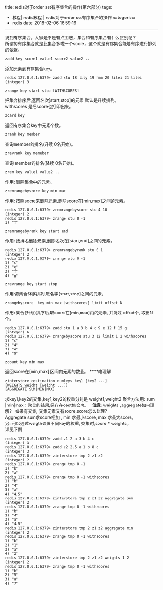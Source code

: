 title: redis对于order set有序集合的操作(第六部分)
tags:
  - 教程| redis教程 | redis对于order set有序集合的操作
categories:
  - redis
date: 2018-02-06 16:59:16
---
说到有序集合，大家是不是有点困惑，集合和有序集合有什么区别呢？  
所谓的有序集合就是比集合多啦一个score，这个就是有序集合能够有序进行排列的依据。
~~~
zadd key score1 value1 score2 value2 ..
~~~
添加元素到有序集合key。
~~~
redis 127.0.0.1:6379> zadd stu 18 lily 19 hmm 20 lilei 21 lilei
(integer) 3
~~~
~~~
zrange key start stop [WITHSCORES]
~~~
把集合排序后,返回名次[start,stop]的元素
默认是升续排列。  
withscores 是把score也打印出来。
~~~
zcard key
~~~
返回有序集合key中元素个数。
~~~
zrank key member
~~~
查询member的排名(升续 0名开始)。
~~~
zrevrank key memeber
~~~
查询 member的排名(降续 0名开始)。
~~~
zrem key value1 value2 ..
~~~
作用: 删除集合中的元素。
~~~
zremrangebyscore key min max
~~~
作用: 按照socre来删除元素,删除score在[min,max]之间的元素。
~~~
redis 127.0.0.1:6379> zremrangebyscore stu 4 10
(integer) 2
redis 127.0.0.1:6379> zrange stu 0 -1
1) "f"
~~~
~~~
zremrangebyrank key start end
~~~
作用: 按排名删除元素,删除名次在[start,end]之间的元素。
~~~
redis 127.0.0.1:6379> zremrangebyrank stu 0 1
(integer) 2
redis 127.0.0.1:6379> zrange stu 0 -1
1) "c"
2) "e"
3) "f"
4) "g"
~~~
~~~
zrevrange key start stop
~~~
作用:把集合降序排列,取名字[start,stop]之间的元素。
~~~
zrangebyscore  key min max [withscores] limit offset N
~~~
作用: 集合(升续)排序后,取score在[min,max]内的元素,
并跳过 offset个, 取出N个。
~~~
redis 127.0.0.1:6379> zadd stu 1 a 3 b 4 c 9 e 12 f 15 g
(integer) 6
redis 127.0.0.1:6379> zrangebyscore stu 3 12 limit 1 2 withscores
1) "c"
2) "4"
3) "e"
4) "9"
~~~
~~~
zcount key min max
~~~
返回score在[min,max] 区间内元素的数量。
****难理解
~~~
zinterstore destination numkeys key1 [key2 ...] 
[WEIGHTS weight [weight ...]] 
[AGGREGATE SUM|MIN|MAX]
~~~
求key1,key2的交集,key1,key2的权重分别是 weight1,weight2
聚合方法用: sum |min|max；聚合的结果,保存在dest集合内。  
**注意**: weights ,aggregate如何理解?  
如果有交集, 交集元素又有socre,score怎么处理?  
Aggregate sum求score相加 , min 求最小score, max 求最大score。  
另: 可以通过weigth设置不同key的权重, 交集时,socre * weights。  
详见下例
~~~
redis 127.0.0.1:6379> zadd z1 2 a 3 b 4 c
(integer) 3
redis 127.0.0.1:6379> zadd z2 2.5 a 1 b 8 d
(integer) 3
redis 127.0.0.1:6379> zinterstore tmp 2 z1 z2
(integer) 2
redis 127.0.0.1:6379> zrange tmp 0 -1
1) "b"
2) "a"
redis 127.0.0.1:6379> zrange tmp 0 -1 withscores
1) "b"
2) "4"
3) "a"
4) "4.5"
redis 127.0.0.1:6379> zinterstore tmp 2 z1 z2 aggregate sum
(integer) 2
redis 127.0.0.1:6379> zrange tmp 0 -1 withscores
1) "b"
2) "4"
3) "a"
4) "4.5"
redis 127.0.0.1:6379> zinterstore tmp 2 z1 z2 aggregate min
(integer) 2
redis 127.0.0.1:6379> zrange tmp 0 -1 withscores
1) "b"
2) "1"
3) "a"
4) "2"
redis 127.0.0.1:6379> zinterstore tmp 2 z1 z2 weights 1 2
(integer) 2
redis 127.0.0.1:6379> zrange tmp 0 -1 withscores
1) "b"
2) "5"
3) "a"
4) "7"
~~~